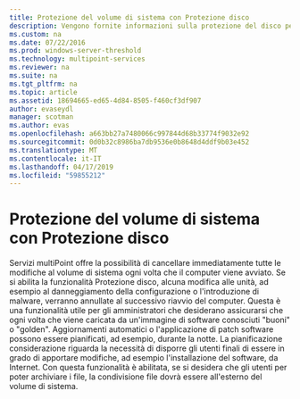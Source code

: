 ```yaml
---
title: Protezione del volume di sistema con Protezione disco
description: Vengono fornite informazioni sulla protezione del disco per i servizi MultiPoint
ms.custom: na
ms.date: 07/22/2016
ms.prod: windows-server-threshold
ms.technology: multipoint-services
ms.reviewer: na
ms.suite: na
ms.tgt_pltfrm: na
ms.topic: article
ms.assetid: 18694665-ed65-4d84-8505-f460cf3df907
author: evaseydl
manager: scotman
ms.author: evas
ms.openlocfilehash: a663bb27a7480066c997844d68b33774f9032e92
ms.sourcegitcommit: 0d0b32c8986ba7db9536e0b8648d4ddf9b03e452
ms.translationtype: MT
ms.contentlocale: it-IT
ms.lasthandoff: 04/17/2019
ms.locfileid: "59855212"
---
```

# <a name="protecting-the-system-volume-with-disk-protection"></a>Protezione del volume di sistema con Protezione disco
Servizi multiPoint offre la possibilità di cancellare immediatamente tutte le modifiche al volume di sistema ogni volta che il computer viene avviato. Se si abilita la funzionalità Protezione disco, alcuna modifica alle unità, ad esempio al danneggiamento della configurazione o l'introduzione di malware, verranno annullate al successivo riavvio del computer. Questa è una funzionalità utile per gli amministratori che desiderano assicurarsi che ogni volta che viene caricata da un'immagine di software conosciuti "buoni" o "golden". Aggiornamenti automatici o l'applicazione di patch software possono essere pianificati, ad esempio, durante la notte. La pianificazione considerazione riguarda la necessità di disporre gli utenti finali di essere in grado di apportare modifiche, ad esempio l'installazione del software, da Internet. Con questa funzionalità è abilitata, se si desidera che gli utenti per poter archiviare i file, la condivisione file dovrà essere all'esterno del volume di sistema.  
  
